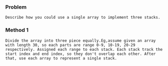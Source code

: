 ### Problem
    Describe how you could use a single array to implement three stacks.

### Method 1

    Divide the array into three piece equally.Eg,assume given an array with length 30, so each parts are range 0-9, 10-19, 20-29 respectively. Assigned each range to each stack. Each stack track the start index and end index, so they don't overlap each other. After that, use each array to represent a single stack.